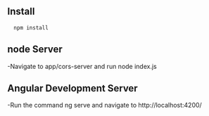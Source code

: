 ## Install
      npm install
## node Server
  -Navigate to app/cors-server and run node index.js
## Angular Development Server
  -Run the command  ng serve and navigate to http://localhost:4200/ 

